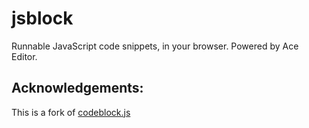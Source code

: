 jsblock
============
Runnable JavaScript code snippets, in your browser. Powered by Ace Editor. 

## Acknowledgements:
This is a fork of [codeblock.js](http://ink.github.io/codeblock.js/)
